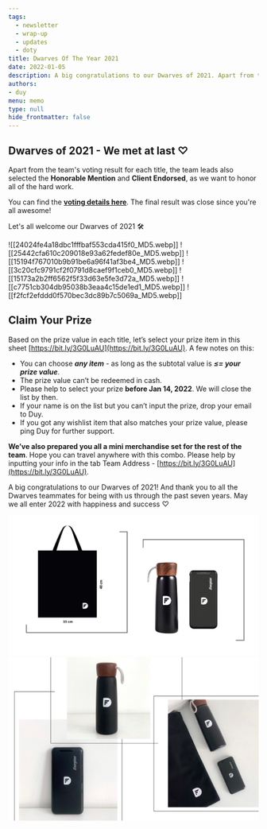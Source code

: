 ```yaml
---
tags: 
  - newsletter
  - wrap-up
  - updates
  - doty
title: Dwarves Of The Year 2021
date: 2022-01-05
description: A big congratulations to our Dwarves of 2021. Apart from the team's voting result for each title, the team leads also selected the Honorable Mention and Client Endorsed, as we want to honor all of the hard work.
authors: 
- duy
menu: memo
type: null
hide_frontmatter: false
---
```


## Dwarves of 2021 - We met at last ♡
Apart from the team's voting result for each title, the team leads also selected the **Honorable Mention** and **Client Endorsed**, as we want to honor all of the hard work.

You can find the **[voting details here](https://docs.google.com/spreadsheets/d/1ggaJYllrIg8IK8uFOEqWFoHUATM1BP6ISTrX-emsdIc/edit#gid=0)**. The final result was close since you're all awesome!

Let's all welcome our Dwarves of 2021 🛠

![[24024fe4a18dbc1fffbaf553cda415f0_MD5.webp]]
![[25442cfa610c209018e93a62fedef80e_MD5.webp]]
![[15194f767010b9b91be6a96f41af3be4_MD5.webp]]
![[3c20cfc9791cf2f0791d8caef9f1ceb0_MD5.webp]]
![[15173a2b2ff6562f5f33d63e5fe3d72a_MD5.webp]]
![[c7751cb304db95038b3eaa4c15de1ed1_MD5.webp]]
![[f2fcf2efddd0f570bec3dc89b7c5069a_MD5.webp]]

## Claim Your Prize
Based on the prize value in each title, let’s select your prize item in this sheet [https://bit.ly/3G0LuAU](https://bit.ly/3G0LuAU). A few notes on this: 

* You can choose ***any item*** - as long as the subtotal value is ***≤= your prize value***. 
* The prize value can’t be redeemed in cash. 
* Please help to select your prize **before Jan 14, 2022**. We will close the list by then.
* If your name is on the list but you can’t input the prize, drop your email to Duy.
* If you got any wishlist item that also matches your prize value, please ping Duy for further support. 

**We’ve also prepared you all a mini merchandise set for the rest of the team**. Hope you can travel anywhere with this combo. Please help by inputting your info in the tab Team Address - [https://bit.ly/3G0LuAU](https://bit.ly/3G0LuAU).

A big congratulations to our Dwarves of 2021! And thank you to all the Dwarves teammates for being with us through the past seven years. May we all enter 2022 with happiness and success ♡

![df-merch](<assets/doty 2021/df-merch.jpg>)
![real-merch](<assets/doty 2021/real-merch.jpeg>)